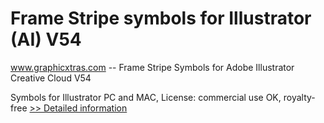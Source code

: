 # Frame Stripe symbols for Illustrator (AI) V54
www.graphicxtras.com -- Frame Stripe Symbols for Adobe Illustrator Creative Cloud V54

Symbols for Illustrator PC and MAC, License: commercial use OK, royalty-free
[>> Detailed information](https://secure.shareit.com/shareit/product.html?productid=300469168&affiliateid=200057808)
